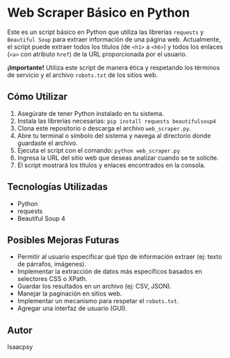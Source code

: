 # Web Scraper Básico en Python

Este es un script básico en Python que utiliza las librerías `requests` y `Beautiful Soup` para extraer información de una página web. Actualmente, el script puede extraer todos los títulos (de `<h1>` a `<h6>`) y todos los enlaces (`<a>` con atributo `href`) de la URL proporcionada por el usuario.

**¡Importante!** Utiliza este script de manera ética y respetando los términos de servicio y el archivo `robots.txt` de los sitios web.

## Cómo Utilizar

1.  Asegúrate de tener Python instalado en tu sistema.
2.  Instala las librerías necesarias: `pip install requests beautifulsoup4`
3.  Clona este repositorio o descarga el archivo `web_scraper.py`.
4.  Abre tu terminal o símbolo del sistema y navega al directorio donde guardaste el archivo.
5.  Ejecuta el script con el comando: `python web_scraper.py`
6.  Ingresa la URL del sitio web que deseas analizar cuando se te solicite.
7.  El script mostrará los títulos y enlaces encontrados en la consola.

## Tecnologías Utilizadas

* Python
* requests
* Beautiful Soup 4

## Posibles Mejoras Futuras

* Permitir al usuario especificar qué tipo de información extraer (ej: texto de párrafos, imágenes).
* Implementar la extracción de datos más específicos basados en selectores CSS o XPath.
* Guardar los resultados en un archivo (ej: CSV, JSON).
* Manejar la paginación en sitios web.
* Implementar un mecanismo para respetar el `robots.txt`.
* Agregar una interfaz de usuario (GUI).

## Autor

Isaacpsy